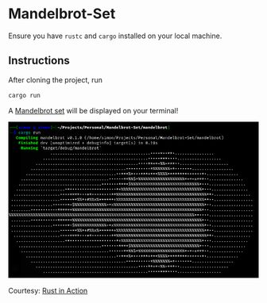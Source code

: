 # Mandelbrot-Set

Ensure you have `rustc` and `cargo` installed on your local machine.

## Instructions

After cloning the project, run

```bash
cargo run
```

A <a href="https://en.wikipedia.org/wiki/Mandelbrot_set" target="_blank">Mandelbrot set</a> will be displayed on your terminal!

<img src="MandelBrot_Image.png" />

Courtesy: <a href ="https://www.manning.com/books/rust-in-action" target="_blank">Rust in Action</a>
